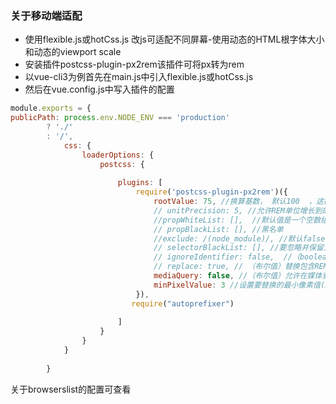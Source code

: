 ### 关于移动端适配

- 使用flexible.js或hotCss.js 改js可适配不同屏幕-使用动态的HTML根字体大小和动态的viewport scale
- 安装插件postcss-plugin-px2rem该插件可将px转为rem
- 以vue-cli3为例首先在main.js中引入flexible.js或hotCss.js
- 然后在vue.config.js中写入插件的配置
 ```js
 module.exports = {
 publicPath: process.env.NODE_ENV === 'production'
         ? './'
         : '/',
             css: {
                 loaderOptions: {
                     postcss: {
 					   
                         plugins: [
                             require('postcss-plugin-px2rem')({
                                 rootValue: 75, //换算基数， 默认100  ，这样的话把根标签的字体规定为1rem为50px,这样就可以从设计稿上量出多少个px直接在代码中写多上px了。
                                 // unitPrecision: 5, //允许REM单位增长到的十进制数字。
                                 //propWhiteList: [],  //默认值是一个空数组，这意味着禁用白名单并启用所有属性。
                                 // propBlackList: [], //黑名单
                                 //exclude: /(node_module)/, //默认false，可以（reg）利用正则表达式排除某些文件夹的方法，例如/(node_module)\/如果想把前端UI框架内的px也转换成rem，请把此属性设为默认值
                                 // selectorBlackList: [], //要忽略并保留为px的选择器
                                 // ignoreIdentifier: false,  //（boolean/string）忽略单个属性的方法，启用ignoreidentifier后，replace将自动设置为true。
                                 // replace: true, // （布尔值）替换包含REM的规则，而不是添加回退。
                                 mediaQuery: false, //（布尔值）允许在媒体查询中转换px。 false意为不转换
                                 minPixelValue: 3 //设置要替换的最小像素值(3px会被转rem)。 默认 0
                             }),
 							require("autoprefixer")
 							
                         ]
                     }
                 }
             }
     
         }

 ```

关于browserslist的配置可查看[](https://chrisdeo.github.io/2019/08/16/%E5%85%B3%E4%BA%8Ebrowserslist%E7%9A%84%E9%85%8D%E7%BD%AE/)